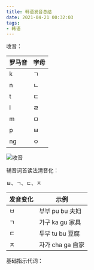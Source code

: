 ```yaml
---
title: 韩语发音总结
date: 2021-04-21 00:32:03
tags:
- 韩语
---
```

收音：

| 罗马音 | 字母 |
| ------ | ---- |
| k      | ㄱ  |
| n      | ㄴ  |
| t      | ㄷ  |
| l      | ㄹ  |
| m      | ㅁ  |
| p      | ㅂ  |
| ng     | ㅇ  |

![收音](https://cdn.jsdelivr.net/gh/kiritosan/pic@master/img/%E6%94%B6%E9%9F%B3.png)

辅音词首读法清音化：

ㅂ、ㄱ、ㄷ、ㅈ

| 发音变化 | 示例           |
| -------- | ---------------- |
| ㅂ      | 부부 pu bu 夫妇 |
| ㄱ      | 가구 ka gu 家具 |
| ㄷ      | 두부 tu bu 豆腐 |
| ㅈ      | 자가 cha ga 自家 |

基础指示代词：



